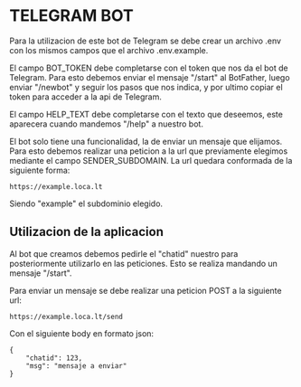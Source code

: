 # TELEGRAM BOT

Para la utilizacion de este bot de Telegram se debe crear un archivo .env con los mismos campos que el archivo .env.example.

El campo BOT_TOKEN debe completarse con el token que nos da el bot de Telegram. Para esto debemos enviar el mensaje "/start" al BotFather, luego enviar "/newbot" y seguir los pasos que nos indica, y por ultimo copiar el token para acceder a la api de Telegram.

El campo HELP_TEXT debe completarse con el texto que deseemos, este aparecera cuando mandemos "/help" a nuestro bot.

El bot solo tiene una funcionalidad, la de enviar un mensaje que elijamos. Para esto debemos realizar una peticion a la url que previamente elegimos mediante el campo SENDER_SUBDOMAIN.
La url quedara conformada de la siguiente forma:
```
https://example.loca.lt
```
Siendo "example" el subdominio elegido.

## Utilizacion de la aplicacion

Al bot que creamos debemos pedirle el "chatid" nuestro para posteriormente utilizarlo en las peticiones. Esto se realiza mandando un mensaje "/start".

Para enviar un mensaje se debe realizar una peticion POST a la siguiente url:
```
https://example.loca.lt/send
```
Con el siguiente body en formato json:
```
{
    "chatid": 123,
    "msg": "mensaje a enviar"
}
```